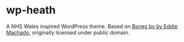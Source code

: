 # wp-heath

A NHS Wales inspired WordPress theme. Based on [Bones by by Eddie Machado](http://themble.com/bones), originally licensed under public domain.

